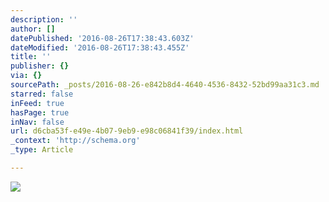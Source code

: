 ```yaml
---
description: ''
author: []
datePublished: '2016-08-26T17:38:43.603Z'
dateModified: '2016-08-26T17:38:43.455Z'
title: ''
publisher: {}
via: {}
sourcePath: _posts/2016-08-26-e842b8d4-4640-4536-8432-52bd99aa31c3.md
starred: false
inFeed: true
hasPage: true
inNav: false
url: d6cba53f-e49e-4b07-9eb9-e98c06841f39/index.html
_context: 'http://schema.org'
_type: Article

---
```

![](https://the-grid-user-content.s3-us-west-2.amazonaws.com/390c53f9-d97c-4a83-9a47-377cbbfe2994.jpg)